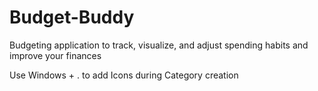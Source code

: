 # Budget-Buddy
Budgeting application to track, visualize, and adjust spending habits and improve your finances

Use Windows + . to add Icons during Category creation

